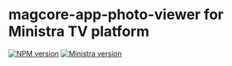 # magcore-app-photo-viewer for Ministra TV platform

[![NPM version](https://img.shields.io/npm/v/magcore-app-photo-viewer.svg?style=flat-square)](https://www.npmjs.com/package/magcore-app-photo-viewer)
[![Ministra version](https://img.shields.io/badge/Ministra-5.6.0-%23532560.svg?style=flat-square)](https://ministra.com)
